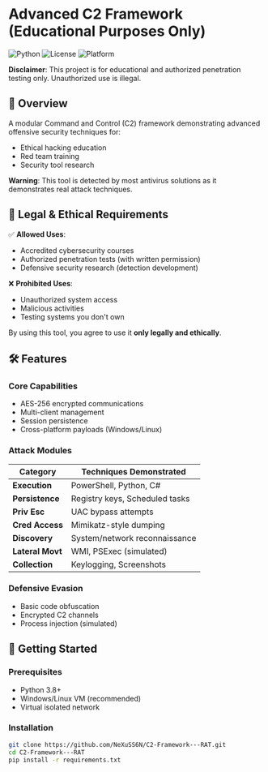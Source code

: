 # Advanced C2 Framework (Educational Purposes Only)

![Python](https://img.shields.io/badge/python-3.8+-blue.svg)
![License](https://img.shields.io/badge/license-MIT-red.svg)
![Platform](https://img.shields.io/badge/platform-Windows%20%7C%20Linux-lightgrey.svg)

**Disclaimer**: This project is for educational and authorized penetration testing only. Unauthorized use is illegal.

## 📌 Overview

A modular Command and Control (C2) framework demonstrating advanced offensive security techniques for:
- Ethical hacking education
- Red team training
- Security tool research

**Warning**: This tool is detected by most antivirus solutions as it demonstrates real attack techniques.

## 🔐 Legal & Ethical Requirements

✅ **Allowed Uses**:
- Accredited cybersecurity courses
- Authorized penetration tests (with written permission)
- Defensive security research (detection development)

❌ **Prohibited Uses**:
- Unauthorized system access
- Malicious activities
- Testing systems you don't own

By using this tool, you agree to use it **only legally and ethically**.

## 🛠️ Features

### Core Capabilities
- AES-256 encrypted communications
- Multi-client management
- Session persistence
- Cross-platform payloads (Windows/Linux)

### Attack Modules
| Category          | Techniques Demonstrated |
|-------------------|------------------------|
| **Execution**     | PowerShell, Python, C# |
| **Persistence**   | Registry keys, Scheduled tasks |
| **Priv Esc**      | UAC bypass attempts |
| **Cred Access**   | Mimikatz-style dumping |
| **Discovery**     | System/network reconnaissance |
| **Lateral Movt**  | WMI, PSExec (simulated) |
| **Collection**    | Keylogging, Screenshots |

### Defensive Evasion
- Basic code obfuscation
- Encrypted C2 channels
- Process injection (simulated)

## 🚀 Getting Started

### Prerequisites
- Python 3.8+
- Windows/Linux VM (recommended)
- Virtual isolated network

### Installation
```bash
git clone https://github.com/NeXuSS6N/C2-Framework---RAT.git
cd C2-Framework---RAT
pip install -r requirements.txt
